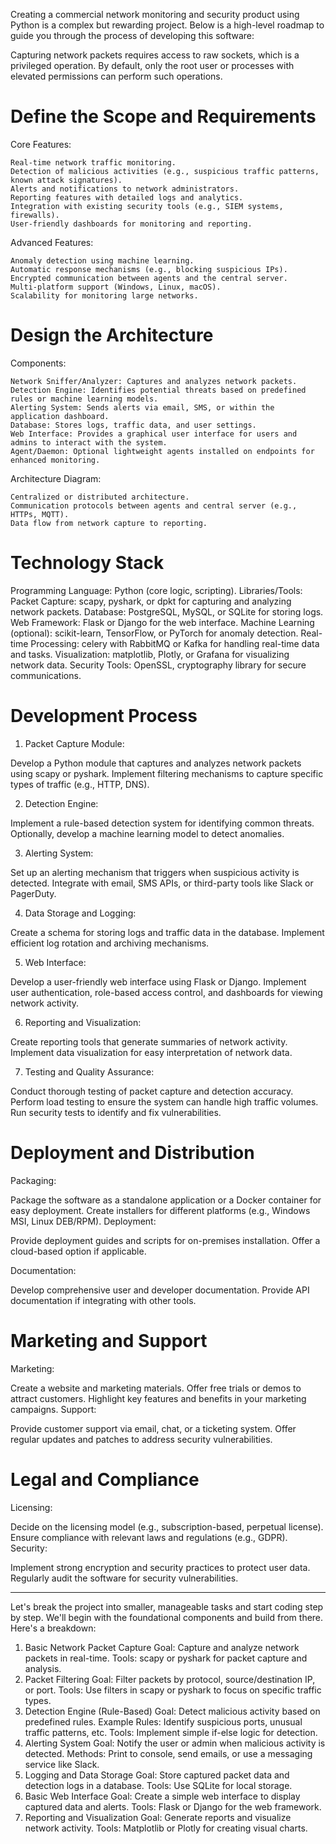 Creating a commercial network monitoring and security product using Python is a complex but rewarding project. Below is a high-level roadmap to guide you through the process of developing this software:

Capturing network packets requires access to raw sockets, which is a privileged operation.
By default, only the root user or processes with elevated permissions can perform such operations.


# Define the Scope and Requirements
Core Features:

	Real-time network traffic monitoring.
	Detection of malicious activities (e.g., suspicious traffic patterns, known attack signatures).
	Alerts and notifications to network administrators.
	Reporting features with detailed logs and analytics.
	Integration with existing security tools (e.g., SIEM systems, firewalls).
	User-friendly dashboards for monitoring and reporting.

Advanced Features:

	Anomaly detection using machine learning.
	Automatic response mechanisms (e.g., blocking suspicious IPs).
	Encrypted communication between agents and the central server.
	Multi-platform support (Windows, Linux, macOS).
	Scalability for monitoring large networks.

# Design the Architecture
Components:

	Network Sniffer/Analyzer: Captures and analyzes network packets.
	Detection Engine: Identifies potential threats based on predefined rules or machine learning models.
	Alerting System: Sends alerts via email, SMS, or within the application dashboard.
	Database: Stores logs, traffic data, and user settings.
	Web Interface: Provides a graphical user interface for users and admins to interact with the system.
	Agent/Daemon: Optional lightweight agents installed on endpoints for enhanced monitoring.

Architecture Diagram:

	Centralized or distributed architecture.
	Communication protocols between agents and central server (e.g., HTTPs, MQTT).
	Data flow from network capture to reporting.

# Technology Stack
Programming Language: Python (core logic, scripting).
Libraries/Tools:
	Packet Capture: scapy, pyshark, or dpkt for capturing and analyzing network packets.
	Database: PostgreSQL, MySQL, or SQLite for storing logs.
	Web Framework: Flask or Django for the web interface.
	Machine Learning (optional): scikit-learn, TensorFlow, or PyTorch for anomaly detection.
	Real-time Processing: celery with RabbitMQ or Kafka for handling real-time data and tasks.
	Visualization: matplotlib, Plotly, or Grafana for visualizing network data.
	Security Tools: OpenSSL, cryptography library for secure communications.

# Development Process
1. Packet Capture Module:

Develop a Python module that captures and analyzes network packets using scapy or pyshark.
Implement filtering mechanisms to capture specific types of traffic (e.g., HTTP, DNS).

2. Detection Engine:

Implement a rule-based detection system for identifying common threats.
Optionally, develop a machine learning model to detect anomalies.

3. Alerting System:

Set up an alerting mechanism that triggers when suspicious activity is detected.
Integrate with email, SMS APIs, or third-party tools like Slack or PagerDuty.

4. Data Storage and Logging:

Create a schema for storing logs and traffic data in the database.
Implement efficient log rotation and archiving mechanisms.

5. Web Interface:

Develop a user-friendly web interface using Flask or Django.
Implement user authentication, role-based access control, and dashboards for viewing network activity.

6. Reporting and Visualization:

Create reporting tools that generate summaries of network activity.
Implement data visualization for easy interpretation of network data.

7. Testing and Quality Assurance:

Conduct thorough testing of packet capture and detection accuracy.
Perform load testing to ensure the system can handle high traffic volumes.
Run security tests to identify and fix vulnerabilities.

# Deployment and Distribution

Packaging:

Package the software as a standalone application or a Docker container for easy deployment.
Create installers for different platforms (e.g., Windows MSI, Linux DEB/RPM).
Deployment:

Provide deployment guides and scripts for on-premises installation.
Offer a cloud-based option if applicable.

Documentation:

Develop comprehensive user and developer documentation.
Provide API documentation if integrating with other tools.

# Marketing and Support
Marketing:

Create a website and marketing materials.
Offer free trials or demos to attract customers.
Highlight key features and benefits in your marketing campaigns.
Support:

Provide customer support via email, chat, or a ticketing system.
Offer regular updates and patches to address security vulnerabilities.
# Legal and Compliance
Licensing:

Decide on the licensing model (e.g., subscription-based, perpetual license).
Ensure compliance with relevant laws and regulations (e.g., GDPR).
Security:

Implement strong encryption and security practices to protect user data.
Regularly audit the software for security vulnerabilities.


-------------------------------------------------------------------------------------------------



Let's break the project into smaller, manageable tasks and start coding step by step. We'll begin with the foundational components and build from there. Here's a breakdown:

1. Basic Network Packet Capture
	Goal: Capture and analyze network packets in real-time.
	Tools: scapy or pyshark for packet capture and analysis.
2. Packet Filtering
	Goal: Filter packets by protocol, source/destination IP, or port.
	Tools: Use filters in scapy or pyshark to focus on specific traffic types.
3. Detection Engine (Rule-Based)
	Goal: Detect malicious activity based on predefined rules.
	Example Rules: Identify suspicious ports, unusual traffic patterns, etc.
	Tools: Implement simple if-else logic for detection.
4. Alerting System
	Goal: Notify the user or admin when malicious activity is detected.
	Methods: Print to console, send emails, or use a messaging service like Slack.
5. Logging and Data Storage
	Goal: Store captured packet data and detection logs in a database.
	Tools: Use SQLite for local storage.
6. Basic Web Interface
	Goal: Create a simple web interface to display captured data and alerts.
	Tools: Flask or Django for the web framework.
7. Reporting and Visualization
	Goal: Generate reports and visualize network activity.
	Tools: Matplotlib or Plotly for creating visual charts.


